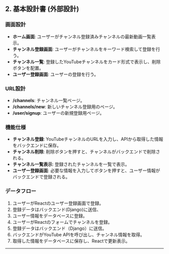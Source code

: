 ## 2. 基本設計書 (外部設計)

### 画面設計
- **ホーム画面**: ユーザーがチャンネル登録済みチャンネルの最新動画一覧表示。
- **チャンネル登録画面**: ユーザーがチャンネルをキーワード検索して登録を行う。
- **チャンネル一覧**: 登録したYouTubeチャンネルをカード形式で表示し、削除ボタンを配置。
- **ユーザー登録画面**: ユーザーの登録を行う。


### URL設計
- **/channels**: チャンネル一覧ページ。
- **/channels/new**: 新しいチャンネル登録用のページ。
- **/user/signup**: ユーザーの新規登録用ページ。

### 機能仕様
- **チャンネル登録**: YouTubeチャンネルのURLを入力し、APIから取得した情報をバックエンドに保存。
- **チャンネル削除**: 削除ボタンを押すと、チャンネルがバックエンドで削除される。
- **チャンネル一覧表示**: 登録されたチャンネルを一覧で表示。
- **ユーザー登録画面**: 必要な情報を入力してボタンを押すと、ユーザー情報がバックエンドで登録される。

### データフロー
1. ユーザーがReactのユーザー登録画面で登録。
2. 登録データはバックエンド(Django)に送信、
3. ユーザー情報をデータベースに登録。
4. ユーザーがReactのフォームでチャンネルを登録。
5. 登録データはバックエンド（Django）に送信。
6. バックエンドがYouTube APIを呼び出し、チャンネル情報を取得。
7. 取得した情報をデータベースに保存し、Reactで更新表示。

---